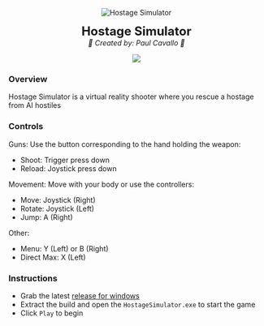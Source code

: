 <p align="center">
    <img src="./Content/Assets/UI/WideLogo.png" alt="Hostage Simulator" />
</p>
<p align="center">
    <font size="5"><strong>Hostage Simulator</strong></font><br />
    <em>🚀  Created by: Paul Cavallo  🚀</em>
</p>
<p align="center">
    <a href="https://unrealengine.com/"><img src="https://img.shields.io/badge/unrealengine-%23313131.svg?style=for-the-badge&logo=unrealengine&logoColor=white" /></a>
</p>

### Overview
Hostage Simulator is a virtual reality shooter where you rescue a hostage from AI hostiles

### Controls

Guns:
Use the button corresponding to the hand holding the weapon:
- Shoot: Trigger press down
- Reload: Joystick press down

Movement:
Move with your body or use the controllers:
- Move: Joystick (Right)
- Rotate: Joystick (Left)
- Jump: A (Right)

Other:
- Menu: Y (Left) or B (Right)
- Direct Max: X (Left)

### Instructions
- Grab the latest [release for windows](https://github.com/paulc100/hostage-simulator/releases)
- Extract the build and open the `HostageSimulator.exe` to start the game
- Click `Play` to begin
